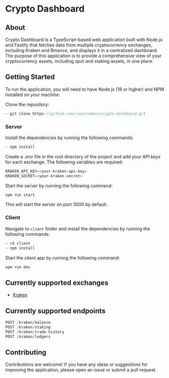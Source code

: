 # Crypto Dashboard

## About

Crypto Dashboard is a TypeScript-based web application built with Node.js and Fastify that fetches data from multiple cryptocurrency exchanges, including Kraken and Binance, and displays it in a centralized dashboard. The purpose of this application is to provide a comprehensive view of your cryptocurrency assets, including spot and staking assets, in one place.

## Getting Started

To run the application, you will need to have Node.js (18 or higher) and NPM installed on your machine.

Clone the repository:

```javascript
~ git clone https://github.com/<username>/crypto-dashboard.git
```

### Server

Install the dependencies by running the following commands:

```javascript
~ npm install
```

Create a .env file in the root directory of the project and add your API keys for each exchange. The following variables are required:

```javascript
KRAKEN_API_KEY=<your-kraken-api-key>
KRAKEN_SECRET=<your-kraken-secret>
```

Start the server by running the following command:

```javascript
npm run start
```

This will start the server on port 3000 by default.

### Client 

Navigate to `client` folder and install the dependencies by running the following commands:

```javascript
~ cd client
~ npm install
```

Start the client app by running the following command:

```javascript
npm run dev
```

## Currently supported exchanges

- [Kraken](https://www.kraken.com/)

## Currently supported endpoints

```javascript
POST /kraken/balance
POST /kraken/staking
POST /kraken/trade-history
POST /kraken/ledgers
```

## Contributing

Contributions are welcome! If you have any ideas or suggestions for improving the application, please open an issue or submit a pull request.
